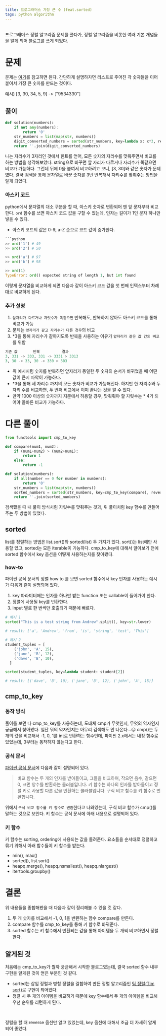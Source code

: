 ```yaml
---
title: 프로그래머스 가장 큰 수 (feat.sorted)
tags: python algorithm
---
```


<br/>
프로그래머스 정렬 알고리즘 문제를 풀다가, 정렬 알고리즘을 비롯한 여러 기본 개념들을 알게 되어 블로그를 쓰게 되었다. <br/>
<!--more-->

# 문제
문제는 [여기](https://programmers.co.kr/learn/courses/30/lessons/42746)를 참고하면 된다.
간단하게 설명하자면 리스트로 주어진 각 숫자들을 이어 붙여서 가장 큰 숫자를 만드는 것이다.

예시)
[3, 30, 34, 5, 9] -> ["9534330"]

## 풀이
```python
def solution(numbers):
    if not any(numbers):
        return '0'
    str_numbers = list(map(str, numbers))
    digit_converted_numbers = sorted(str_numbers, key=lambda x: x*3, reverse=True)
    return ''.join(digit_converted_numbers)
```

나는 자리수가 3자리인 것에서 힌트를 얻어, 모든 숫자의 자리수를 맞춰주면서 비교를 하는 방법을 생각해보았다.
string으로 바꾸면 앞 자리가 다르거나 자리수가 똑같으면 비교가 가능하다.
그런데 뒤에 0을 붙여서 비교하려고 보니, [3, 30]와 같은 숫자가 문제였다. 결국 검색을 통해 문자열로 바꾼 숫자를 3번 반복해서 자리수를 맞춰주는 방법을 알게 되었다.

### 아스키 코드
python에서 문자열의 대소 구분을 할 때, 아스키 숫자로 변환되어 맨 앞 문자부터 비교한다.
`ord` 함수를 쓰면 아스키 코드 값을 구할 수 있는데, 인자는 길이가 1인 문자 하나만 넣을 수 있다.
- 아스키 코드의 값은 0-9, a-Z 순으로 코드 값이 증가한다.

```python
```python
>> ord('1') # 49
>> ord('2') # 50

>> ord('a') # 97
>> ord('b') # 98

>> ord(1)
TypeError: ord() expected string of length 1, but int found
```

이렇게 문자열을 비교하게 되면 다음과 같이 아스키 코드 값을 첫 번째 인덱스부터 차례대로 비교하게 된다.

### 추가 설명

1. `앞자리가 다르거나 자릿수가 똑같으면` 반복해도, 반복하지 않아도 아스키 코드를 통해 비교가 가능
2. 문제는 `앞자리가 같고 자리수가 다른 경우`의 비교
3. *3을 통해 자리수가 같아지도록 반복을 사용하는 이유가 `앞자리가 같은 값 간의 비교`를 위함

```python
기존 값       반복          결과
3, 331 -> 333, 331 -> 3331 > 3313
3, 30 -> 33, 30 -> 330 > 303
```

- 위 예시처럼 숫자를 반복하면 앞자리가 동일한 두 숫자의 순서가 바뀌었을 때 어떤 값이 큰지 파악이 가능하다.
- *3을 통해 세 자리수 까지의 모든 숫자가 비교가 가능해진다. 하지만 한 자리수와 두자리 수를 비교하면, 두 번째 비교에서 이미 끝나는 것을 알 수 있다.
- 만약 1000 이상의 숫자까지 지문에서 허용할 경우, 맞춰줘야 할 자릿수는 * 4가 되어야 올바른 비교가 가능하다.

# 다른 풀이
```python
from functools import cmp_to_key

def compare(num1, num2):
    if (num1+num2) > (num2+num1):
        return 1
    else:
        return -1

def solution(numbers):
    if all(number == 0 for number in numbers):
        return '0'
    str_numbers = list(map(str, numbers))
    sorted_numbers = sorted(str_numbers, key=cmp_to_key(compare), reverse=True)
    return ''.join(sorted_numbers)
```
검색했을 때 내 풀이 방식처럼 자릿수를 맞춰주는 것과, 위 풀이처럼 key 함수를 만들어주는 두 방법이 있었다.<br/>

## sorted

list를 정렬하는 방법은 list.sort()와 sorted(list) 두 가지가 있다. sort()는 list에만 사용할 있고, sorted는 모든 iterable이 가능하다.
cmp_to_key에 대해서 알아보기 전에 sorted 함수에서 key 옵션을 어떻게 사용하는지를 찾아봤다.

### how-to

파이썬 공식 문서의 정렬 how to 를 보면 sorted 함수에서 key 인자를 사용하는 예시가 다음과 같이 설명되어 있다.

1. key 파라미터에는 인자를 하나만 받는 function 또는 callable이 들어가야 한다.
2. 정렬에 사용될 key를 반환한다.
3. input 별로 한 번씩만 호출되기 때문에 빠르다.

```python
# 예시 1
sorted("This is a test string from Andrew".split(), key=str.lower)

# result: ['a', 'Andrew', 'from', 'is', 'string', 'test', 'This']

# 예시 2
student_tuples = [
    ('john', 'A', 15),
    ('jane', 'B', 12),
    ('dave', 'B', 10),
  ]

sorted(student_tuples, key=lambda student: student[2])

# result: [('dave', 'B', 10), ('jane', 'B', 12), ('john', 'A', 15)]

```


## cmp_to_key
### 동작 방식

풀이를 보면 다 cmp_to_key를 사용하는데, 도대체 cmp가 무엇인지, 무엇의 약자인지 궁금해서 찾아봤다. 일단 뭐의 약자인지는 아무리 검색해도 안 나온다...😑
cmp()는 두 개의 값을 비교해서 -1, 0, 1를 int로 반환하는 함수인데, 파이썬 2.x에서는 내장 함수로 있었는데, 3부터는 동작하지 않는다고 한다.

### 공식 문서
[파이썬 공식 문서](https://docs.python.org/ko/3/library/functools.html#functools.cmp_to_key)에 다음과 같이 설명되어 있다.

> 비교 함수는 두 개의 인자를 받아들이고, 그들을 비교하여, 작으면 음수, 같으면 0, 크면 양수를 반환하는 콜러블입니다. 키 함수는 하나의 인자를 받아들이고 정렬 키로 사용할 다른 값을 반환하는 콜러블입니다.
> 구식 비교 함수를 키 함수로 변환합니다.

위에서 `구식 비교 함수를 키 함수로 변환`한다고 나와있는데, 구식 비교 함수가 cmp()를 말하는 것으로 보인다. 키 함수는 공식 문서에 아래 내용으로 설명되어 있다.

### 키 함수
키 함수는 sorting, ordering에 사용되는 값을 돌려준다. 요소들을 순서대로 정렬하고 묶기 위해서 아래 함수들이 키 함수를 받는다.

- min(), max()
- sorted(), list.sort()
- heapq.merge(), heapq.nsmallest(), heapq.nlargest()
- itertools.groupby()

# 결론
위 내용들을 종합해봤을 때 다음과 같이 정리해볼 수 있을 것 같다.

1. 두 개 숫자를 비교해서 -1, 0, 1을 반환하는 함수 compare를 만든다.
2. compare 함수를 cmp_to_key를 통해 키 함수로 바꿔준다.
3. sorted 함수는 키 함수에서 반환되는 값을 통해 아이템을 두 개씩 비교하면서 정렬한다.


## 알게된 것
처음에는 cmp_to_key가 뭘까 궁금해서 시작한 블로그였는데, 결국 sorted 함수 내부 구현을 알게된 것이 얻은 부분인 것 같다.
- sorted는 삽입 정렬과 병합 정렬을 결합하여 만든 정렬 알고리즘인 [팀 정렬(Tim sort)](https://d2.naver.com/helloworld/0315536)로 구현이 되어있다.
- 정렬 시 두 개의 아이템을 비교하기 때문에 key 함수에서 두 개의 아이템을 비교해 우선 순위를 리턴하게 된다.
<br/>

정렬을 할 때 reverse 옵션만 알고 있었는데, key 옵션에 대해서 조금 더 자세히 알게 되어 좋았다.
